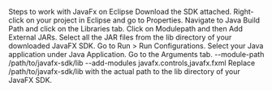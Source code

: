 Steps to work with JavaFx on Eclipse
Download the SDK attached.
Right-click on your project in Eclipse and go to Properties.
Navigate to Java Build Path and click on the Libraries tab.
Click on Modulepath and then Add External JARs.
Select all the JAR files from the lib directory of your downloaded JavaFX SDK.
Go to Run > Run Configurations.
Select your Java application under Java Application.
Go to the Arguments tab.
--module-path /path/to/javafx-sdk/lib --add-modules javafx.controls,javafx.fxml
Replace /path/to/javafx-sdk/lib with the actual path to the lib directory of your JavaFX SDK.
